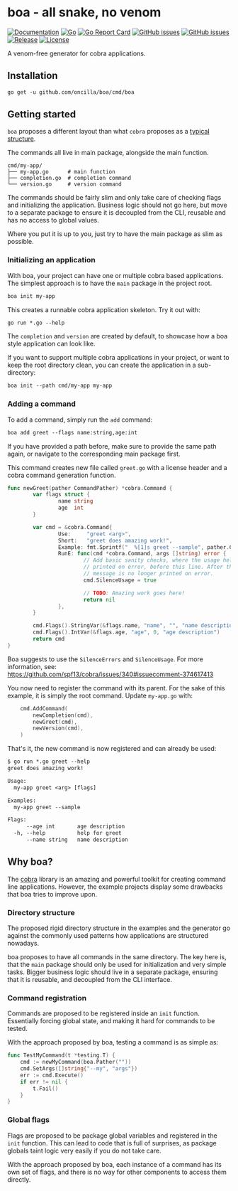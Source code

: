 # boa - all snake, no venom
[![Documentation](https://img.shields.io/badge/go.dev-reference-007d9c?logo=go&logoColor=white)](https://pkg.go.dev/mod/github.com/oncilla/boa)
[![Go](https://img.shields.io/github/workflow/status/oncilla/boa/Go)](https://github.com/Oncilla/boa/actions?query=workflow%3AGo)
[![Go Report Card](https://goreportcard.com/badge/github.com/oncilla/boa)](https://goreportcard.com/report/github.com/oncilla/boa)
[![GitHub issues](https://img.shields.io/github/issues/oncilla/boa/help%20wanted.svg?label=help%20wanted&color=purple)](https://github.com/oncilla/boa/issues?q=is%3Aopen+is%3Aissue+label%3A%22help+wanted%22)
[![GitHub issues](https://img.shields.io/github/issues/oncilla/boa/good%20first%20issue.svg?label=good%20first%20issue&color=purple)](https://github.com/oncilla/boa/issues?q=is%3Aopen+is%3Aissue+label%3A%22good+first+issue%22)
[![Release](https://img.shields.io/github/release-pre/oncilla/boa.svg)](https://github.com/oncilla/boa/releases)
[![License](https://img.shields.io/github/license/oncilla/boa.svg?maxAge=2592000)](https://github.com/oncilla/boa/blob/master/LICENSE)


A venom-free generator for cobra applications.

## Installation

```txt
go get -u github.com/oncilla/boa/cmd/boa
```

## Getting started

`boa` proposes a different layout than what `cobra` proposes as a [typical
structure](https://github.com/spf13/cobra#getting-started).

The commands all live in main package, alongside the main function.

```
cmd/my-app/
├── my-app.go      # main function
├── completion.go  # completion command
└── version.go     # version command
```

The commands should be fairly slim and only take care of checking flags and
initializing the application. Business logic should not go here, but move to
a separate package to ensure it is decoupled from the CLI, reusable and has
no access to global values.

Where you put it is up to you, just try to have the main package as slim as
possible.

### Initializing an application

With boa, your project can have one or multiple cobra based applications.
The simplest approach is to have the `main` package in the project root.

```txt
boa init my-app
```

This creates a runnable cobra application skeleton. Try it out with:

```txt
go run *.go --help
```

The `completion` and `version` are created by default, to showcase how a boa
style application can look like.

If you want to support multiple cobra applications in your project, or want to
keep the root directory clean, you can create the application in a
sub-directory:

```txt
boa init --path cmd/my-app my-app
```

### Adding a command

To add a command, simply run the `add` command:

```txt
boa add greet --flags name:string,age:int
```

If you have provided a path before, make sure to provide the same path again,
or navigate to the corresponding main package first.

This command creates new file called `greet.go` with a license header and
a cobra command generation function.

```go
func newGreet(pather CommandPather) *cobra.Command {
        var flags struct {
                name string
                age  int
        }

        var cmd = &cobra.Command{
                Use:     "greet <arg>",
                Short:   "greet does amazing work!",
                Example: fmt.Sprintf("  %[1]s greet --sample", pather.CommandPath()),
                RunE: func(cmd *cobra.Command, args []string) error {
                        // Add basic sanity checks, where the usage help message should be
                        // printed on error, before this line. After this line, the usage
                        // message is no longer printed on error.
                        cmd.SilenceUsage = true

                        // TODO: Amazing work goes here!
                        return nil
                },
        }

        cmd.Flags().StringVar(&flags.name, "name", "", "name description")
        cmd.Flags().IntVar(&flags.age, "age", 0, "age description")
        return cmd
}
```

Boa suggests to use the `SilenceErrors` and `SilenceUsage`.
For more information, see: https://github.com/spf13/cobra/issues/340#issuecomment-374617413

You now need to register the command with its parent. For the sake of this
example, it is simply the root command. Update `my-app.go` with:

```go
    cmd.AddCommand(
        newCompletion(cmd),
        newGreet(cmd),
        newVersion(cmd),
    )

```

That's it, the new command is now registered and can already be used:

```txt
$ go run *.go greet --help
greet does amazing work!

Usage:
  my-app greet <arg> [flags]

Examples:
  my-app greet --sample

Flags:
      --age int       age description
  -h, --help          help for greet
      --name string   name description
```

## Why boa?

The [cobra](https://github.com/spf13/cobra) library is an amazing and powerful
toolkit for creating command line applications. However, the example projects
display some drawbacks that boa tries to improve upon.

### Directory structure

The proposed rigid directory structure in the examples and the generator go
against the commonly used patterns how applications are structured nowadays.

boa proposes to have all commands in the same directory. The key here is, that
the `main` package should only be used for initialization and very simple tasks.
Bigger business logic should live in a separate package, ensuring that it is
reusable, and decoupled from the CLI interface.

### Command registration

Commands are proposed to be registered inside an `init` function. Essentially
forcing global state, and making it hard for commands to be tested.

With the approach proposed by boa, testing a command is as simple as:

```go
func TestMyCommand(t *testing.T) {
    cmd := newMyCommand(boa.Pather(""))
    cmd.SetArgs([]string{"--my", "args"})
    err := cmd.Execute()
    if err != nil {
        t.Fail()
    }
}
```

### Global flags

Flags are proposed to be package global variables and registered in the `init`
function. This can lead to code that is full of surprises, as package globals
taint logic very easily if you do not take care.

With the approach proposed by boa, each instance of a command has its own set
of flags, and there is no way for other components to access them directly.
